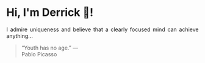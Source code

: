 # Hi, I'm Derrick 👋!
<p align="justify">I admire uniqueness and believe that a clearly focused mind can achieve anything...</p> 
<!-- #quote-start -->
<blockquote>&ldquo;Youth has no age.&rdquo; &mdash; <footer>Pablo Picasso</footer></blockquote>
<!-- #quote-end -->
